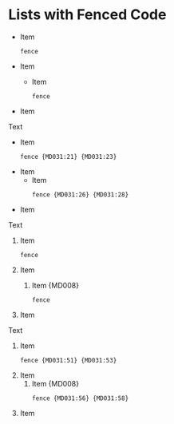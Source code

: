 # Lists with Fenced Code

- Item

  ```text
  fence
  ```

- Item
  - Item

    ```text
    fence
    ```

- Item

Text

- Item
  ```text
  fence {MD031:21} {MD031:23}
  ```
- Item
  - Item
    ```text
    fence {MD031:26} {MD031:28}
    ```
- Item

Text

1. Item

   ```text
   fence
   ```

1. Item
   1. Item {MD008}

      ```text
      fence
      ```

1. Item

Text

1. Item
   ```text
   fence {MD031:51} {MD031:53}
   ```
1. Item
   1. Item {MD008}
      ```text
      fence {MD031:56} {MD031:58}
      ```
1. Item
